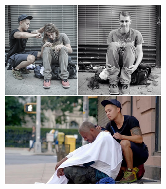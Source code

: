 ![](Assets/FD42C30A-ECAC-4C90-B507-E627C9038869.jpg)
![](Assets/6C2A828C-8B64-4645-8B03-4E5D49D324A8.jpg)